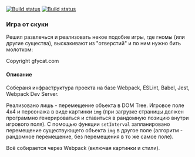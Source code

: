 [![Build status](https://ci.appveyor.com/api/projects/status/j0khiapxc9d22g1y?svg=true)](https://ci.appveyor.com/project/Tryd0g0lik/dom-netologe-g28hn)
[![Build status](https://ci.appveyor.com/api/projects/status/j0khiapxc9d22g1y/branch/master?svg=true)](https://ci.appveyor.com/project/Tryd0g0lik/dom-netologe-g28hn/branch/master)


### Игра от скуки

Решил развлечься и реализовать некое подобие игры, где гномы (или другие существа), выскакивают из "отверстий" и по ним нужно бить молотком:

Copyright gfycat.com

#### Описание

Собераня инфраструктура проекта на базе Webpack, ESLint, Babel, Jest, Webpack Dev Server.

Реализовано лишь - перемещение объекта в DOM Tree.
Игровое поле 4x4 и персонажа в виде картинки `img` (при загрузке страницы должен программно генерироваться и ставиться в рандомную позицию внутри игрового поля). 
С помощью функции `setInterval` запланировано перемещение существующего объекта `img` в другое поле (алгоритм - рандомное перемещение, без перемещения в то же самое поле).

Всё собирается через Webpack (включая картинки и стили).
